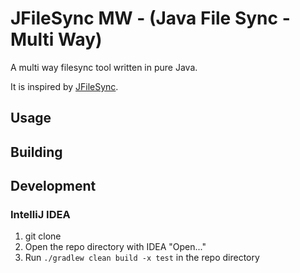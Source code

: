 # JFileSync MW - (Java File Sync - Multi Way) 

A multi way filesync tool written in pure Java.

It is inspired by [JFileSync](http://jfilesync.sourceforge.net/).

## Usage

## Building

## Development

### IntelliJ IDEA

1. git clone <git-project-url>
2. Open the repo directory with IDEA "Open..."
3. Run `./gradlew clean build -x test` in the repo directory
